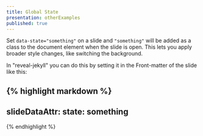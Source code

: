 ```yaml
---
title: Global State
presentation: otherExamples
published: true
---
```



Set `data-state="something"` on a slide and `"something"`
will be added as a class to the document element when the slide is open. This lets you
apply broader style changes, like switching the background.

In "reveal-jekyll" you can do this by setting it in the Front-matter of the slide like this:

{% highlight markdown %}
---
slideDataAttr:
  state: something
---
{% endhighlight %}
